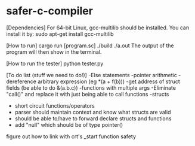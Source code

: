 # safer-c-compiler

[Dependencies]
For 64-bit Linux, gcc-multilib should be installed.
You can install it by: sudo apt-get install gcc-multilib

[How to run]
cargo run [program.sc]
./build
./a.out
The output of the program will then show in the terminal.

[How to run the tester]
python tester.py

[To do list (stuff we need to do!)]
-Else statements
-pointer arithmetic
-dereference arbitrary expression (eg *(a + f(b)))
-get address of struct fields (be able to do &(a.b.c))
-functions with multiple args
-Eliminate "call()" and replace it with just being able to call functions
-structs
- short circuit functions/operators
- parser should maintain context and know what structs are valid
- should be able to/have to forward declare structs and functions
- add "null" which should be of type pointer()

figure out how to link with crt's _start function
safety
